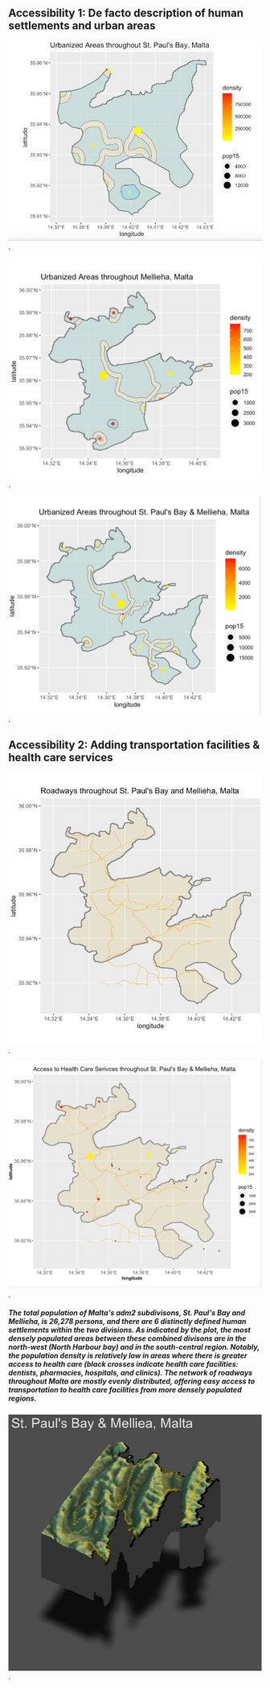
## Accessibility 1: De facto description of human settlements and urban areas


![](p5.png)   .  



![](urbanizedma.png).  


![](urbanizedboth.png).  

## Accessibility 2: Adding transportation facilities & health care services

![](roads.png).  


![](healthcare.png).  

##### The total population of Malta's adm2 subdivisons, St. Paul's Bay and Mellieha, is 26,278 persons, and there are 6 distinctly defined human settlements within the two divisions. As indicated by the plot, the most densely populated areas between these combined divisons are in the north-west (North Harbour bay) and in the south-central region. Notably, the population density is relatively low in areas where there is greater access to health care (black crosses indicate health care facilities: dentists, pharmacies, hospitals, and clinics). The network of roadways throughout Malta are mostly evenly distributed, offering easy access to transportation to health care facilities from more densely populated regions. 




![](finald.png).  

